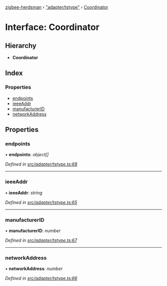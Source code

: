 [zigbee-herdsman](../README.md) › ["adapter/tstype"](../modules/_adapter_tstype_.md) › [Coordinator](_adapter_tstype_.coordinator.md)

# Interface: Coordinator

## Hierarchy

* **Coordinator**

## Index

### Properties

* [endpoints](_adapter_tstype_.coordinator.md#endpoints)
* [ieeeAddr](_adapter_tstype_.coordinator.md#ieeeaddr)
* [manufacturerID](_adapter_tstype_.coordinator.md#manufacturerid)
* [networkAddress](_adapter_tstype_.coordinator.md#networkaddress)

## Properties

###  endpoints

• **endpoints**: *object[]*

*Defined in [src/adapter/tstype.ts:68](https://github.com/Koenkk/zigbee-herdsman/blob/632e6e4/src/adapter/tstype.ts#L68)*

___

###  ieeeAddr

• **ieeeAddr**: *string*

*Defined in [src/adapter/tstype.ts:65](https://github.com/Koenkk/zigbee-herdsman/blob/632e6e4/src/adapter/tstype.ts#L65)*

___

###  manufacturerID

• **manufacturerID**: *number*

*Defined in [src/adapter/tstype.ts:67](https://github.com/Koenkk/zigbee-herdsman/blob/632e6e4/src/adapter/tstype.ts#L67)*

___

###  networkAddress

• **networkAddress**: *number*

*Defined in [src/adapter/tstype.ts:66](https://github.com/Koenkk/zigbee-herdsman/blob/632e6e4/src/adapter/tstype.ts#L66)*
